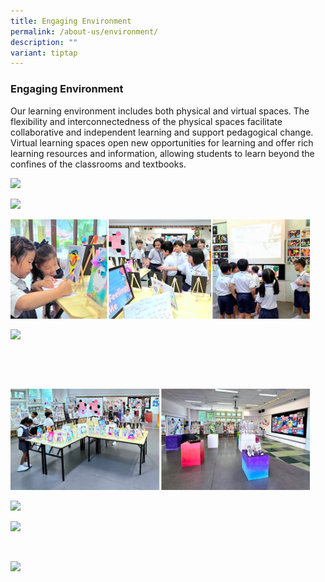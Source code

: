 ```yaml
---
title: Engaging Environment
permalink: /about-us/environment/
description: ""
variant: tiptap
---
```

<h3>Engaging Environment</h3>
<p>Our learning environment includes both physical and virtual spaces. The
flexibility and interconnectedness of the physical spaces facilitate collaborative
and independent learning and support pedagogical change. Virtual learning
spaces open new opportunities for learning and offer rich learning resources
and information, allowing students to learn beyond the confines of the
classrooms and textbooks.</p>
<div class="isomer-image-wrapper">
<img style="width:95%" height="auto" width="100%" src="/images/abt-ee01.jpeg">
</div>
<p></p>
<div class="isomer-image-wrapper">
<img style="width:95%" height="auto" width="100%" src="/images/abt-ee02.jpeg">
</div>
<p></p>
<div class="isomer-image-wrapper">
<img style="width: 95%;" height="auto" width="100%" alt="" src="/images/abt_ee08a.jpg">
</div>
<p></p>
<div class="isomer-image-wrapper">
<img style="width:95%" height="auto" width="100%" src="/images/abt-ee04.jpg">
</div>
<p></p>
<div class="isomer-image-wrapper">
<img style="width: 95%;" height="auto" width="100%" alt="" src="/images/BEL/abt_ee14.jpg">
</div>
<p></p>
<div class="isomer-image-wrapper">
<img style="width: 95%;" height="auto" width="100%" alt="" src="/images/BEL/abt_ee15.jpg">
</div>
<p></p>
<div class="isomer-image-wrapper">
<img style="width: 95%;" height="auto" width="100%" alt="" src="/images/abt_ee18.jpg">
</div>
<p></p>
<div class="isomer-image-wrapper">
<img style="width:95%" height="auto" width="100%" src="/images/abt-ee05.jpg">
</div>
<p></p>
<div class="isomer-image-wrapper">
<img style="width:95%" height="auto" width="100%" src="/images/abt-ee06.jpg">
</div>
<p></p>
<div class="isomer-image-wrapper">
<img style="width: 95%;" height="auto" width="100%" alt="" src="/images/BEL/abt_ee16.jpg">
</div>
<p></p>
<div class="isomer-image-wrapper">
<img style="width:95%" height="auto" width="100%" src="/images/abt-ee07.jpeg">
</div>
<p></p>
<div class="isomer-image-wrapper">
<img style="width: 95%;" height="auto" width="100%" alt="" src="/images/abt_ee09.jpg">
</div>
<p></p>
<div class="isomer-image-wrapper">
<img style="width: 95%;" height="auto" width="100%" alt="" src="/images/BEL/abt_ee17.jpg">
</div>
<p></p>
<div class="isomer-image-wrapper">
<img style="width: 95%;" height="auto" width="100%" alt="" src="/images/abt_ee10.jpg">
</div>
<p></p>
<div class="isomer-image-wrapper">
<img style="width: 95%;" height="auto" width="100%" alt="" src="/images/abt_ee12.jpg">
</div>
<p></p>
<div class="isomer-image-wrapper">
<img style="width: 95%;" height="auto" width="100%" alt="" src="/images/abt_ee11.jpg">
</div>
<p></p>
<div class="isomer-image-wrapper">
<img style="width: 95%;" height="auto" width="100%" alt="" src="/images/abt_ee13.jpg">
</div>
<p></p>